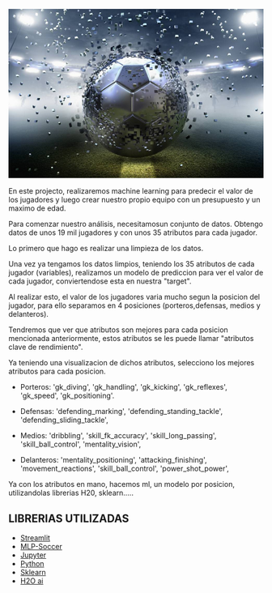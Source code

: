 
![Prediccion Valore de jugadores de futbol](input/futbol.jpg)

En este projecto, realizaremos machine learning para predecir el valor de los jugadores y luego crear nuestro
propio equipo con un presupuesto y un maximo de edad.


Para comenzar nuestro análisis, necesitamosun conjunto de datos.
Obtengo datos de unos 19 mil jugadores y con unos 35 atributos para cada jugador.

    
Lo primero que hago es realizar una limpieza de los datos.

Una vez ya tengamos los datos limpios, teniendo los 35 atributos de cada jugador (variables), realizamos un modelo de prediccion para 
ver el valor de cada jugador, conviertendose esta en nuestra "target".

Al realizar esto, el valor de los jugadores varia mucho segun la posicion del jugador, para ello
separamos en 4 posiciones (porteros,defensas, medios y delanteros).

Tendremos que ver que atributos son mejores para cada posicion mencionada anteriormente, estos atributos se les puede llamar
"atributos clave de rendimiento".

Ya teniendo una visualizacion de dichos atributos, selecciono los mejores atributos para cada posicion.

- Porteros: 'gk_diving',
 'gk_handling',
 'gk_kicking',
 'gk_reflexes',
 'gk_speed',
 'gk_positioning'.

- Defensas: 'defending_marking',
'defending_standing_tackle',
'defending_sliding_tackle',

- Medios: 'dribbling',
 'skill_fk_accuracy',
 'skill_long_passing',
 'skill_ball_control',
 'mentality_vision',

- Delanteros: 'mentality_positioning',
 'attacking_finishing',
 'movement_reactions',
 'skill_ball_control',
 'power_shot_power',




Ya con los atributos en mano, hacemos ml, un modelo por posicion, utilizandolas librerias H20, sklearn.....




## LIBRERIAS UTILIZADAS

* [Streamlit](https://streamlit.io/)
* [MLP-Soccer](https://pypi.org/project/mplsoccer/)
* [Jupyter](https://jupyter.org/)
* [Python](https://www.python.org/)
* [Sklearn](https://scikit-learn.org/stable/)
* [H2O ai](https://www.h2o.ai/)

